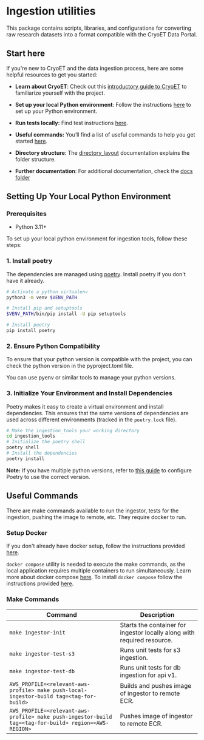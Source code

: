 # Ingestion utilities

This package contains scripts, libraries, and configurations for converting raw research datasets into a format compatible with the CryoET Data Portal.


## Start here

If you're new to CryoET and the data ingestion process, here are some helpful resources to get you started:

- **Learn about CryoET**: Check out this [introductory guide to CryoET](https://chanzuckerberg.github.io/cryoet-data-portal/intro_cryoet.html#cryoet-intro)  to familiarize yourself with the project.

- **Set up your local Python environment**: Follow the instructions [here](https://github.com/chanzuckerberg/cryoet-data-portal-backend/tree/main/ingestion_tools#setting-up-your-local-python-environment) to set up your Python environment.

- **Run tests locally:** Find test instructions [here](./docs/running_tests.md).

- **Useful commands:** You’ll find a list of useful commands to help you get started [here](https://github.com/chanzuckerberg/cryoet-data-portal-backend/tree/main/ingestion_tools#useful-commands).

- **Directory structure**: The [directory_layout](./docs/directory_layout.md) documentation explains the folder structure.

- **Further documentation**: For additional documentation, check the [docs folder](./docs/)


## Setting Up Your Local Python Environment

### Prerequisites
- Python 3.11+


To set up your local python environment for ingestion tools, follow these steps:

### 1. Install poetry
The dependencies are managed using [poetry](https://python-poetry.org/). Install poetry if you don't have it already.

```bash
# Activate a python virtualenv
python3 -m venv $VENV_PATH

# Install pip and setuptools
$VENV_PATH/bin/pip install -U pip setuptools

# Install poetry
pip install poetry
```

### 2. Ensure Python Compatibility

To ensure that your python version is compatible with the project, you can check the python version in the pyproject.toml file.

You can use pyenv or similar tools to manage your python versions.


### 3. Initialize Your Environment and Install Dependencies

Poetry makes it easy to create a virtual environment and install dependencies. This ensures that the same versions of dependencies are used across different environments (tracked in the `poetry.lock` file).

```bash
# Make the ingestion_tools your working directory
cd ingestion_tools
# Initialize the poetry shell
poetry shell
# Install the dependencies
poetry install
```

**Note:** If you have multiple python versions, refer to [this guide](https://python-poetry.org/docs/managing-environments/) to configure Poetry to use the correct version.


## Useful Commands

There are make commands available to run the ingestor, tests for the ingestion, pushing the image to remote, etc. They require docker to run.

### Setup Docker

If you don't already have docker setup, follow the instructions provided [here](https://www.docker.com/get-started/).

`docker compose` utility is needed to execute the make commands, as the local application requires multiple containers to run simultaneously. Learn more about docker compose [here](https://docs.docker.com/compose/). To install `docker compose` follow the instructions provided [here](https://docs.docker.com/compose/install/).

### Make Commands

| Command                                                                                 | Description                                                             |
|-----------------------------------------------------------------------------------------|-------------------------------------------------------------------------|
| `make ingestor-init`                                                                    | Starts the container for ingestor locally along with required resource. |
| `make ingestor-test-s3`                                                                 | Runs unit tests for s3 ingestion.                                       |
| `make ingestor-test-db`                                                                 | Runs unit tests for db ingestion for api v1.                            |
| `AWS_PROFILE=<relevant-aws-profile> make push-local-ingestor-build tag=<tag-for-build>` | Builds and pushes image of ingestor to remote ECR.                      |
| `AWS_PROFILE=<relevant-aws-profile> make push-ingestor-build tag=<tag-for-build> region=<AWS-REGION>` | Pushes image of ingestor to remote ECR.                      |
